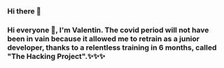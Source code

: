 ### Hi there 👋

### Hi everyone 👋, I'm Valentin. The covid period will not have been in vain because it allowed me to retrain as a junior developer, thanks to a relentless training in 6 months, called "The Hacking Project".✨✨✨

<!--
**derhorevalentin/derhorevalentin** is a ✨ _special_ ✨ repository because its `README.md` (this file) appears on your GitHub profile.

Here are some ideas to get you started:

- 🔭 I’m currently working on ...
- 🌱 I’m currently learning ...
- 👯 I’m looking to collaborate on ...
- 🤔 I’m looking for help with ...
- 💬 Ask me about ...
- 📫 How to reach me: ...
- 😄 Pronouns: ...
- ⚡ Fun fact: ...
-->
